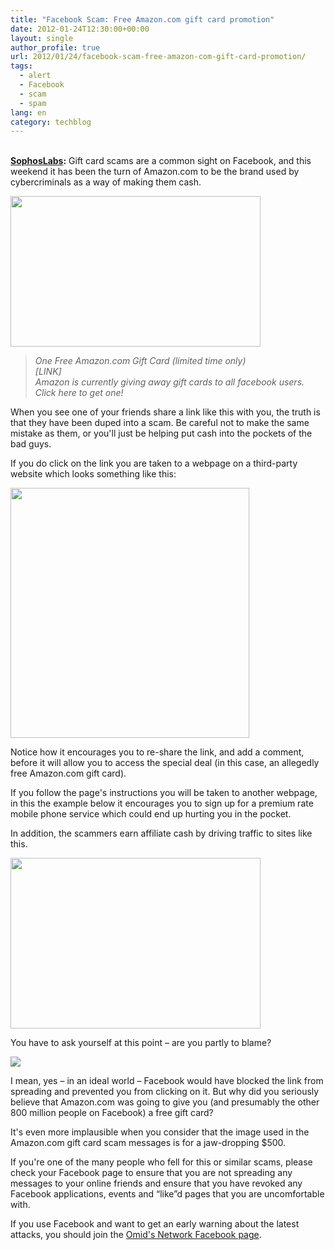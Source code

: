 ```yaml
---
title: "Facebook Scam: Free Amazon.com gift card promotion"
date: 2012-01-24T12:30:00+00:00
layout: single
author_profile: true
url: 2012/01/24/facebook-scam-free-amazon-com-gift-card-promotion/
tags:
  - alert
  - Facebook
  - scam
  - spam
lang: en
category: techblog
---
```

<div dir="ltr" trbidi="on">
  <br /><b><a href="http://nakedsecurity.sophos.com/2012/01/23/free-amazon-com-gift-card-facebook-scam/" target="_blank">SophosLabs</a>:</b> Gift card scams are a common sight on Facebook, and this weekend it has been the turn of Amazon.com to be the brand used by cybercriminals as a way of making them cash.</p> 
  
  <div>
    <a href="http://1.bp.blogspot.com/-Ck1XiU6KjFo/Tx6byCtNrnI/AAAAAAAAEaE/HuA6SxzWWe8/s1600/amazon-gift-card-1.jpg" imageanchor="1"><img border="0" height="241" src="http://1.bp.blogspot.com/-Ck1XiU6KjFo/Tx6byCtNrnI/AAAAAAAAEaE/HuA6SxzWWe8/s400/amazon-gift-card-1.jpg" width="400" /></a>
  </div>
  
  <blockquote>
    <p>
      <i>One Free Amazon.com Gift Card (limited time only)<br />[LINK]<br />Amazon is currently giving away gift cards to all facebook users. Click here to get one!</i>
    </p>
  </blockquote>
  
  <p>
    When you see one of your friends share a link like this with you, the truth is that they have been duped into a scam. Be careful not to make the same mistake as them, or you'll just be helping put cash into the pockets of the bad guys.
  </p>
  
  <p>
    If you do click on the link you are taken to a webpage on a third-party website which looks something like this:
  </p>
  
  <div>
    <a href="http://1.bp.blogspot.com/-vZyoUxwmG9U/Tx6cFs_XJQI/AAAAAAAAEaM/kjoEzp7GjC4/s1600/amazon-gift-card-2.jpg" imageanchor="1"><img border="0" height="400" src="http://1.bp.blogspot.com/-vZyoUxwmG9U/Tx6cFs_XJQI/AAAAAAAAEaM/kjoEzp7GjC4/s400/amazon-gift-card-2.jpg" width="382" /></a>
  </div>
  
  <p>
    Notice how it encourages you to re-share the link, and add a comment, before it will allow you to access the special deal (in this case, an allegedly free Amazon.com gift card).
  </p>
  
  <p>
    If you follow the page's instructions you will be taken to another webpage, in this the example below it encourages you to sign up for a premium rate mobile phone service which could end up hurting you in the pocket.
  </p>
  
  <p>
    In addition, the scammers earn affiliate cash by driving traffic to sites like this.
  </p>
  
  <div>
    <a href="http://3.bp.blogspot.com/-j16RE5cyuu8/Tx6cXe5Y4yI/AAAAAAAAEaU/6DQmX8UeVlI/s1600/amazon-gift-card-3.jpg" imageanchor="1"><img border="0" height="273" src="http://3.bp.blogspot.com/-j16RE5cyuu8/Tx6cXe5Y4yI/AAAAAAAAEaU/6DQmX8UeVlI/s400/amazon-gift-card-3.jpg" width="400" /></a>
  </div>
  
  <p>
    You have to ask yourself at this point &#8211; are you partly to blame?
  </p>
  
  <div>
    <a href="http://4.bp.blogspot.com/-pV90DxABk_A/Tx6crX9gyMI/AAAAAAAAEac/WKdWscu-cP4/s1600/amazon-gift-170.jpg" imageanchor="1"><img border="0" src="http://4.bp.blogspot.com/-pV90DxABk_A/Tx6crX9gyMI/AAAAAAAAEac/WKdWscu-cP4/s1600/amazon-gift-170.jpg" /></a>
  </div>
  
  <p>
    I mean, yes &#8211; in an ideal world &#8211; Facebook would have blocked the link from spreading and prevented you from clicking on it. But why did you seriously believe that Amazon.com was going to give you (and presumably the other 800 million people on Facebook) a free gift card?
  </p>
  
  <p>
    It's even more implausible when you consider that the image used in the Amazon.com gift card scam messages is for a jaw-dropping $500.
  </p>
  
  <p>
    If you're one of the many people who fell for this or similar scams, please check your Facebook page to ensure that you are not spreading any messages to your online friends and ensure that you have revoked any Facebook applications, events and &#8220;like&#8221;d pages that you are uncomfortable with.
  </p>
  
  <p>
    If you use Facebook and want to get an early warning about the latest attacks, you should join the <a href="https://www.facebook.com/omidsnetwork/" target="_blank">Omid's Network Facebook page</a>. </div>